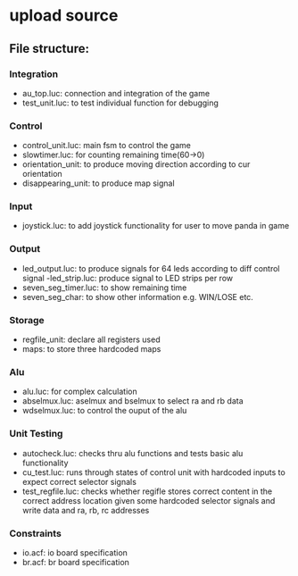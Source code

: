 # upload source

## File structure:

### Integration
- au_top.luc: connection and integration of the game
- test_unit.luc: to test individual function for debugging

### Control
- control_unit.luc: main fsm to control the game
- slowtimer.luc: for counting remaining time(60->0)
- orientation_unit: to produce moving direction according to cur orientation
- disappearing_unit: to produce map signal

### Input
- joystick.luc: to add joystick functionality for user to move panda in game

### Output
- led_output.luc: to produce signals for 64 leds according to diff control signal
-led_strip.luc: produce signal to LED strips per row 
- seven_seg_timer.luc: to show remaining time
- seven_seg_char: to show other information e.g. WIN/LOSE etc.

### Storage
- regfile_unit: declare all registers used
- maps: to store three hardcoded maps

### Alu
- alu.luc: for complex calculation
- abselmux.luc: aselmux and bselmux to select ra and rb data
- wdselmux.luc: to control the ouput of the alu 

### Unit Testing
- autocheck.luc: checks thru alu functions and tests basic alu functionality
- cu_test.luc: runs through states of control unit with hardcoded inputs to expect correct selector signals
- test_regfile.luc: checks whether regifle stores correct content in the correct address location given some hardcoded selector signals and write data and ra, rb, rc addresses


### Constraints
- io.acf: io board specification
- br.acf: br board specification
